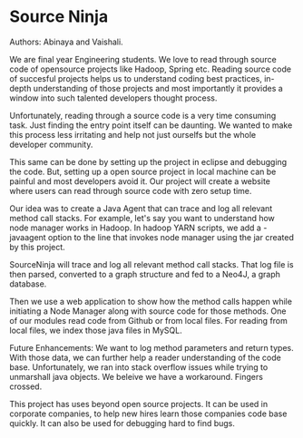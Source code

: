 # Source Ninja

Authors: Abinaya and Vaishali.

We are final year Engineering students. We love to read through source code of opensource projects like Hadoop, Spring etc. 
Reading source code of succesful projects helps us to understand coding best practices, in-depth understanding of those projects 
and most importantly it provides a window into such talented developers thought process. 

Unfortunately, reading through a source code is a very time consuming task. Just finding the entry point itself can be daunting. We wanted to make this process less irritating and help not just ourselfs but the whole developer community. 

This same can be done by setting up the project in eclipse and debugging the code. But, setting up a open source project in local machine can be painful and most developers avoid it. Our project will create a website where users can read through 
source code with zero setup time. 

Our idea was to create a Java Agent that can trace and log all relevant method call stacks. For example, let's say you want to understand
how node manager works in Hadoop. In hadoop YARN scripts, we add a -javaagent option to the line that invokes node manager using the jar created 
by this project. 

SourceNinja will trace and log all relevant method call stacks. That log file is then parsed, converted to a graph structure and 
fed to a Neo4J, a graph database. 

Then we use a web application to show how the method calls happen while initiating a Node Manager along with source code for those methods.
One of our modules read code from Github or from local files. For reading from local files, we index those java files in MySQL.  

Future Enhancements: We want to log method parameters and return types. With those data, we can further help a reader understanding of the code base. Unfortunately, we ran into stack overflow issues while trying to unmarshall java objects. 
We beleive we have a workaround. Fingers crossed. 

This project has uses beyond open source projects. It can be used in corporate companies, to help new hires learn those companies code base quickly. 
It can also be used for debugging hard to find bugs. 

